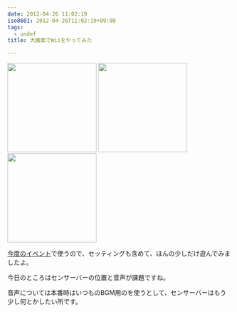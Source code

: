 ```yaml
---
date: 2012-04-26 11:02:19
iso8601: 2012-04-26T11:02:19+09:00
tags:
  - undef
title: 大画面でWiiをやってみた

---
```


<p>
<a href="https://www.nqou.net/images/2012-04-26%2010.42.12_1335405763867.jpg" rel="prettyPhoto[entry]" title="2012-04-26 10.42.12.jpg"><img src="https://www.nqou.net/images/2012-04-26%2010.42.12_1335405763867.jpg" width="200" /></a>
<a href="https://www.nqou.net/images/2012-04-26%2010.49.10_1335405773162.jpg" rel="prettyPhoto[entry]" title="2012-04-26 10.49.10.jpg"><img src="https://www.nqou.net/images/2012-04-26%2010.49.10_1335405773162.jpg" width="200" /></a>
<a href="https://www.nqou.net/images/2012-04-26%2010.49.24_1335405773642.jpg" rel="prettyPhoto[entry]" title="2012-04-26 10.49.24.jpg"><img src="https://www.nqou.net/images/2012-04-26%2010.49.24_1335405773642.jpg" width="200" /></a>
</p>

<p>
<a href="http://ww2.shin-osaka.in/news/20120512/" title="【◯◯】してみよう的なイベント その2 -
新大阪コワーキング">今度のイベント</a>で使うので、セッティングも含めて、ほんの少しだけ遊んでみましたよ。</p>

<p>今日のところはセンサーバーの位置と音声が課題ですね。</p>

<p>音声については本番時はいつものBGM用のを使うとして、センサーバーはもう少し何とかしたい所です。
</p>
    	